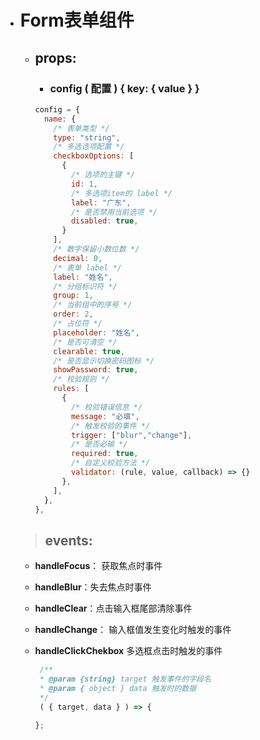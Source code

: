 - # Form表单组件
  *  ## props:
     * ### config ( 配置 ) { key: { value } }
      ```javascript
      config = {
        name: {
          /* 表单类型 */
          type: "string",
          /* 多选选项配置 */
          checkboxOptions: [
            {
              /* 选项的主键 */
              id: 1,
              /* 多选项item的 label */
              label: "广东",
              /* 是否禁用当前选项 */
              disabled: true,
            }
          ],
          /* 数字保留小数位数 */
          decimal: 0,
          /* 表单 label */
          label: "姓名",
          /* 分组标识符 */
          group: 1,
          /* 当前组中的序号 */
          order: 2,
          /* 占位符 */
          placeholder: "姓名",
          /* 是否可清空 */
          clearable: true,
          /* 是否显示切换密码图标 */
          showPassword: true,
          /* 校验规则 */
          rules: [
            {
			  /* 校验错误信息 */
              message: "必填",
			  /* 触发校验的事件 */
              trigger: ["blur","change"],
			  /* 是否必输 */
              required: true,
			  /* 自定义校验方法 */
			  validator: (rule, value, callback) => {}
            },
          ],
        },
      },
      ```

  > ## events:
    - **handleFocus**： 获取焦点时事件
    - **handleBlur**：失去焦点时事件
    - **handleClear**：点击输入框尾部清除事件
    - **handleChange**： 输入框值发生变化时触发的事件
    - **handleClickChekbox** 多选框点击时触发的事件

	  ```javascript
	   /**
	   * @param {string} target 触发事件的字段名
	   * @param { object } data 触发时的数据
	   */
	   ( { target, data } ) => {

      };
	  ```
